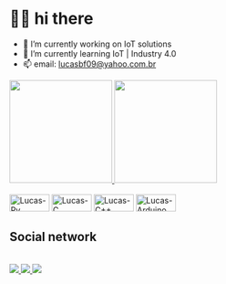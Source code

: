 #  👋🏻 hi there


- 🔭 I’m currently working on IoT solutions
- 🌱 I’m currently learning IoT | Industry 4.0
- 📫 email: lucasbf09@yahoo.com.br 

<div>
  <a href="https://github.com/LucasBf22">
    <img height="180em" src="https://github-readme-stats.vercel.app/api?username=LucasBf22&show_icons=true&theme=github_dark&count_private=true"/>
    <img height="180em" src="https://github-readme-stats.vercel.app/api/top-langs/?username=LucasBf22&theme=github_dark&count_private=true"/>
  </a>
</div>
  
<div style="display: inline_block"><br>
  <img aling="center" alt="Lucas-Py" height="30" width="70" src="https://cdn.jsdelivr.net/gh/devicons/devicon/icons/python/python-original.svg"/>
  <img aling="center" alt="Lucas-C" height="30" width="70" src="https://cdn.jsdelivr.net/gh/devicons/devicon/icons/c/c-original.svg"/>
  <img aling="center" alt="Lucas-C++" height="30" width="70" src="https://cdn.jsdelivr.net/gh/devicons/devicon/icons/cplusplus/cplusplus-original.svg"/>
  <img aling="center" alt="Lucas-Arduino" height="30" width="70" src="https://cdn.jsdelivr.net/gh/devicons/devicon/icons/arduino/arduino-original.svg"/>
</div>
       <h2> Social network </h2>
<div style="display: inline_block"><br>
  <a href="https://www.linkedin.com/in/lucas-batista-06507420b" target="_blank">
  <img src="https://img.shields.io/badge/LinkedIn-0077B5?style=for-the-badge&logo=linkedin&logoColor=white"/>
  </a>
  <a href="https://www.instagram.com/lucasbatistaf40/" target="_blank">
  <img src="https://img.shields.io/badge/Instagram-E4405F?style=for-the-badge&logo=instagram&logoColor=white"/>
  </a>
  <a href="mailto:lucasbf09@yahoo.com.br" target="_blank">
  <img src="https://img.shields.io/badge/Gmail-D14836?style=for-the-badge&logo=gmail&logoColor=white"/>
  </a>
</div>
  


<!--
**LucasBf22/LucasBf22** is a ✨ _special_ ✨ repository because its `README.md` (this file) appears on your GitHub profile.

Here are some ideas to get you started:


-->
